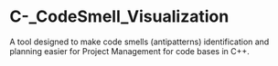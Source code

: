# C-_CodeSmell_Visualization
A tool designed to make code smells (antipatterns) identification and planning easier for Project Management for code bases in C++. 
